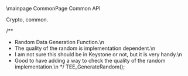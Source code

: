 \mainpage CommonPage Common API

Crypto, common.

/**
 * Random Data Generation Function.\n
 * The quality of the random is implementation dependent.\n
 * I am not sure this should be in Keystone or not, but it is very handy.\n
 * Good to have adding a way to check the quality of the random implementation.\n
 */
TEE_GenerateRandom();